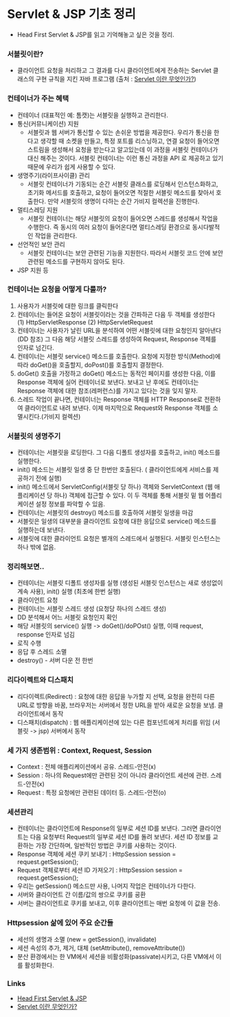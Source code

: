 # Servlet & JSP 기초 정리
- Head First Servlet & JSP를 읽고 기억해놓고 싶은 것을 정리.

### 서블릿이란?
- 클라이언트 요청을 처리하고 그 결과를 다시 클라이언트에게 전송하는 Servlet 클래스의 구현 규칙을 지킨 자바 프로그램 (출처 : [Servlet 이란 무엇인가?](http://breath91.tistory.com/entry/Servlet-이란-무엇인가))

### 컨테이너가 주는 혜택
- 컨테이너 (대표적인 예: 톰캣)는 서블릿을 실행하고 관리한다.
- 통신(커뮤니케이션) 지원
  - 서블릿과 웹 서버가 통신할 수 있는 손쉬운 방법을 제공한다. 우리가 통신을 한다고 생각할 때 소켓을 만들고, 특정 포트를 리스닝하고, 연결 요청이 들어오면 스트림을 생성해서 요청을 받는다고 알고있는데 이 과정을 서블릿 컨테이너가 대신 해주는 것이다. 서블릿 컨테이너는 이런 통신 과정을 API 로 제공하고 있기 때문에 우리가 쉽게 사용할 수 있다.
- 생명주기(라이프사이클) 관리
  - 서블릿 컨테이너가 기동되는 순간 서블릿 클래스를 로딩해서 인스턴스화하고, 초기화 메서드를 호출하고, 요청이 들어오면 적절한 서블릿 메소드를 찾아서 호출한다. 만약 서블릿의 생명이 다하는 순간 가비지 컬렉션을 진행한다.
- 멀티스레딩 지원
  - 서블릿 컨테이너는 해당 서블릿의 요청이 들어오면 스레드를 생성해서 작업을 수행한다. 즉 동시의 여러 요청이 들어온다면 멀티스레딩 환경으로 동시다발적인 작업을 관리한다.
- 선언적인 보안 관리
  - 서블릿 컨테이너는 보안 관련된 기능을 지원한다. 따라서 서블릿 코드 안에 보안 관련된 메소드를 구현하지 않아도 된다.
- JSP 지원 등

### 컨테이너는 요청을 어떻게 다룰까?
1. 사용자가 서블릿에 대한 링크를 클릭한다
2. 컨테이너는 들어온 요청이 서블릿이라는 것을 간파하곤 다음 두 객체를 생성한다
  (1) HttpServletResponse
  (2) HttpServletRequest
3. 컨테이너는 사용자가 날린 URL을 분석하여 어떤 서블릿에 대한 요청인지 알아낸다(DD 참조) 그 다음 해당 서블릿 스레드를 생성하여 Request, Response 객체를 인자로 넘긴다.
4. 컨테이너는 서블릿 service() 메소드를 호출한다. 요청에 지정한 방식(Method)에 따라 doGet()을 호출할지, doPost()를 호출할지 결정한다.
5. doGet() 호출을 가정하고 doGet() 메소드는 동적인 페이지를 생성한 다음, 이를 Response 객체에 실어 컨테이너로 보낸다. 보내고 난 후에도 컨테이너는 Response 객체에 대한 참조(레퍼런스)를 가지고 있다는 것을 잊지 말자.
6. 스레드 작업이 끝나면, 컨테이너는 Response 객체를 HTTP Response로 전환하여 클라이언트로 내려 보낸다. 이제 마지막으로 Request와 Response 객체를 소멸시킨다.(가비지 컬렉션)

### 서블릿의 생명주기
- 컨테이너는 서블릿을 로딩한다. 그 다음 디폴트 생성자를 호출하고, init() 메소드를 실행한다.
- init() 메소드는 서블릿 일생 중 단 한번만 호출된다. ( 클라이언트에게 서비스를 제공하기 전에 실행)
- init() 메소드에서 ServletConfig(서블릿 당 하나) 객체와 ServletContext (웹 애플리케이션 당 하나) 객체에 접근할 수 있다. 이 두 객체를 통해 서블릿 밑 웹 어플리케이션 설정 정보를 파악할 수 있음.
- 컨테이너는 서블릿의 destroy() 메소드를 호출하여 서블릿 일생을 마감
- 서블릿은 일생의 대부분을 클라이언트 요청에 대한 응답으로 service() 메소드를 실행하는데 보낸다.
- 서블릿에 대한 클라이언트 요청은 별개의 스레드에서 실행된다. 서블릿 인스턴스는 하나 밖에 없음.

### 정리해보면..
- 컨테이너는 서블릿 디폴트 생성자를 실행 (생성된 서블릿 인스턴스는 새로 생성없이 계속 사용), init() 실행 (최초에 한번 실행)
- 클라이언트 요청
- 컨테이너는 서블릿 스레드 생성 (요청당 하나의 스레드 생성)
- DD 분석해서 어느 서블릿 요청인지 확인
- 해당 서블릿의 service() 실행 -> doGet()/doPOst() 실행, 이때 request, response 인자로 넘김
- 로직 수행
- 응답 후 스레드 소멸
- destroy() - 서버 다운 전 한번

### 리다이렉트와 디스패치
- 리다이렉트(Redirect) : 요청에 대한 응답을 누가할 지 선택, 요청을 완전히 다른 URL로 방향을 바꿈, 브라우저는 서버에서 정한 URL을 받아 새로운 요청을 보냄. 클라이언트에서 동작
- 디스패치(dispatch) : 웹 애플리케이션에 있는 다른 컴포넌트에게 처리를 위임 (서블릿 -> jsp) 서버에서 동작

### 세 가지 생존범위 : Context, Request, Session
- Context : 전체 애플리케이션에서 공유. 스레드-안전(x)
- Session : 하나의 Request에만 관련된 것이 아니라 클라이언트 세션에 관련. 스레드-안전(x)
- Request : 특정 요청에만 관련된 데이터 등. 스레드-안전(o)

### 세션관리
- 컨테이너는 클라이언트에 Response의 일부로 세션 ID를 보낸다. 그러면 클라이언트는 다음 요청부터 Request의 일부로 세션 ID를 돌려 보낸다. 세션 ID 정보를 교환하는 가장 간단하며, 일반적인 방법은 쿠키를 사용하는 것이다.
- Response 객체에 세션 쿠키 보내기 : HttpSession session = request.getSession();
- Request 객체로부터 세션 ID 가져오기 : HttpSession session = request.getSession();
- 우리는 getSession() 메소드만 사용, 나머지 작업은 컨테이너가 다한다.
- 서버와 클라이언트 간 이름/값의 쌍으로 쿠키를 굥환
- 서버는 클라이언트로 쿠키를 보내고, 이후 클라이언트는 매번 요청에 이 값을 전송.

### Httpsession 삶에 있어 주요 순간들
- 세선의 생명과 소멸 (new = getSession(), invalidate)
- 세션 속성의 추가, 제거, 대체 (setAttribute(), removeAttribute())
- 분산 환경에서는 한 VM에서 세션을 비활성화(passivate)시키고, 다른 VM에서 이를 활성화한다.

### Links
- [Head First Servlet & JSP](http://book.naver.com/bookdb/book_detail.nhn?bid=5902081)
-  [Servlet 이란 무엇인가?](http://breath91.tistory.com/entry/Servlet-이란-무엇인가)
